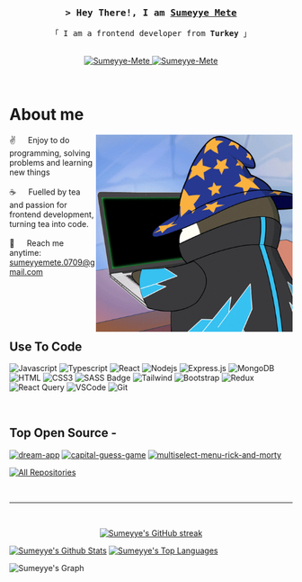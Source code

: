 
<!-- Intro  -->
<h3 align="center">
        <samp>&gt; Hey There!, I am
                <b><a target="_blank" href="https://Sumeyye-Mete.com">Sumeyye Mete</a></b>
        </samp>
</h3>


<p align="center"> 
  <samp>
    「 I am a frontend developer from <b>Turkey</b> 」
    <br>
    <br>
  </samp>
</p>

<p align="center">
 <a href="https://sumeyyemete.netlify.app" target="blank">
  <img src="https://img.shields.io/badge/Website-DC143C?style=for-the-badge&logo=medium&logoColor=white" alt="Sumeyye-Mete" />
 </a>
 <a href="https://www.linkedin.com/in/sumeyye-mete/" target="_blank">
  <img src="https://img.shields.io/badge/LinkedIn-0077B5?style=for-the-badge&logo=linkedin&logoColor=white" alt="Sumeyye-Mete"/>
 </a>
</p>
<br />

<!-- About Section -->
 # About me
 
<p>
 <img align="right" width="350" src="/assets/programmer.gif" alt="Coding gif" />
  
 ✌️ &emsp; Enjoy to do programming, solving problems and learning new things<br/><br/>
 ☕ &emsp; Fuelled by tea and passion for frontend development, turning tea into code.<br/><br/>
 📧 &emsp; Reach me anytime: sumeyyemete.0709@gmail.com<br/><br/>

</p>

<br/>
<br/>
<br/>

## Use To Code

![Javascript](https://img.shields.io/badge/Javascript-F0DB4F?style=for-the-badge&labelColor=black&logo=javascript&logoColor=F0DB4F)
![Typescript](https://img.shields.io/badge/Typescript-007acc?style=for-the-badge&labelColor=black&logo=typescript&logoColor=007acc)
![React](https://img.shields.io/badge/-React-61DBFB?style=for-the-badge&labelColor=black&logo=react&logoColor=61DBFB)
![Nodejs](https://img.shields.io/badge/Nodejs-3C873A?style=for-the-badge&labelColor=black&logo=node.js&logoColor=3C873A)
![Express.js](https://img.shields.io/badge/Express.js-000000?style=for-the-badge&logo=express&logoColor=white)
![MongoDB](https://img.shields.io/badge/MongoDB-4EA94B?style=for-the-badge&logo=mongodb&logoColor=white)
![HTML](https://img.shields.io/badge/HTML5-E34F26?style=for-the-badge&logo=html5&logoColor=white)
![CSS3](https://img.shields.io/badge/CSS3-1572B6?style=for-the-badge&logo=css3&logoColor=white)
![SASS Badge](https://img.shields.io/badge/Sass-CC6699?style=for-the-badge&logo=sass&logoColor=white)
![Tailwind](https://img.shields.io/badge/Tailwind_CSS-092749?style=for-the-badge&logo=tailwindcss&logoColor=06B6D4&labelColor=000000)
![Bootstrap](https://img.shields.io/badge/Bootstrap-563D7C?style=for-the-badge&logo=bootstrap&logoColor=white)
![Redux](https://img.shields.io/badge/Redux-593D88?style=for-the-badge&logo=redux&logoColor=white)
![React Query](https://img.shields.io/badge/-React_Query-FF4154?style=for-the-badge&logo=react%20query&logoColor=white)
![VSCode](https://img.shields.io/badge/Visual_Studio-0078d7?style=for-the-badge&logo=visual%20studio&logoColor=white)
![Git](https://img.shields.io/badge/Git-F05032?style=for-the-badge&logo=git&logoColor=white)

<br/>

## Top Open Source -
[![dream-app](https://github-readme-stats.vercel.app/api/pin/?username=Sumeyye-Mete&repo=dream-app&border_color=7F3FBF&bg_color=0D1117&title_color=C9D1D9&text_color=8B949E&icon_color=7F3FBF)](https://github.com/Sumeyye-Mete/dream-app)
[![capital-guess-game](https://github-readme-stats.vercel.app/api/pin/?username=Sumeyye-Mete&repo=capital-guess-game&border_color=7F3FBF&bg_color=0D1117&title_color=C9D1D9&text_color=8B949E&icon_color=7F3FBF)](https://github.com/Sumeyye-Mete/capital-guess-game)
[![multiselect-menu-rick-and-morty](https://github-readme-stats.vercel.app/api/pin/?username=Sumeyye-Mete&repo=multiselect-menu-rick-and-morty&border_color=7F3FBF&bg_color=0D1117&title_color=C9D1D9&text_color=8B949E&icon_color=7F3FBF)](https://github.com/Sumeyye-Mete/multiselect-menu-rick-and-morty)

<p align="left">
  <a href="https://github.com/Sumeyye-Mete?tab=repositories" target="_blank"><img alt="All Repositories" title="All Repositories" src="https://img.shields.io/badge/-All%20Repos-2962FF?style=for-the-badge&logo=koding&logoColor=white"/></a>
</p>

<br/>
<hr/>
<br/>

<p align="center">
  <a href="https://github.com/Sumeyye-Mete">
    <img src="https://github-readme-streak-stats.herokuapp.com/?user=Sumeyye-Mete&theme=radical&border=7F3FBF&background=0D1117" alt="Sumeyye's GitHub streak"/>
  </a>
</p>

<a> 
    <a href="https://github.com/Sumeyye-Mete"><img alt="Sumeyye's Github Stats" src="https://denvercoder1-github-readme-stats.vercel.app/api?username=Sumeyye-Mete&show_icons=true&count_private=true&theme=react&border_color=7F3FBF&bg_color=0D1117&title_color=F85D7F&icon_color=F8D866" height="192px" width="49.5%"/></a>
  <a href="https://github.com/Sumeyye-Mete"><img alt="Sumeyye's Top Languages" src="https://denvercoder1-github-readme-stats.vercel.app/api/top-langs/?username=Sumeyye-Mete&langs_count=4&layout=compact&theme=react&border_color=7F3FBF&bg_color=0D1117&title_color=F85D7F&icon_color=F8D866" height="192px" width="49.5%"/></a>
  <br/>
</a>


![Sumeyye's Graph](https://github-readme-activity-graph.vercel.app/graph?username=Sumeyye-Mete&custom_title=Sumeyye's%20GitHub%20Activity%20Graph&bg_color=0D1117&color=7F3FBF&line=7F3FBF&point=7F3FBF&area_color=FFFFFF&title_color=FFFFFF&area=true)
